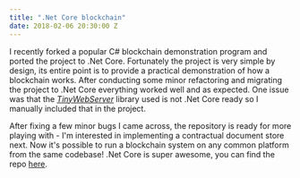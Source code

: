 ```yaml
---
title: ".Net Core blockchain"
date: 2018-02-06 20:30:00 Z
---
```


I recently forked a popular C# blockchain demonstration program and ported the project to .Net Core. Fortunately the project is very simple by design, its entire point is to provide a practical demonstration of how a blockchain works. After conducting some minor refactoring and migrating the project to .Net Core everything worked well and as expected. One issue was that the [*TinyWebServer*](https://bitbucket.org/tevert/tinywebserver) library used is not .Net Core ready so I manually included that in the project.

After fixing a few minor bugs I came across, the repository is ready for more playing with - I'm interested in implementing a contractual document store next. Now it's possible to run a blockchain system on any common platform from the same codebase! .Net Core is super awesome, you can find the repo [here](https://github.com/jamie-lord/blockchain_netcore).